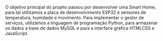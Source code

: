 O objetivo principal do projeto passou por desenvolver uma Smart Home, para tal utilizamos a placa de desenvolvimento ESP32 e sensores de temperatura, humidade e movimento. Para implementar o gestor de serviços, utilizámos a linguagem de programação Python, para armazenar os dados a base de dados MySQL e para a interface gráfica HTMLCSS e JavaScript. 
